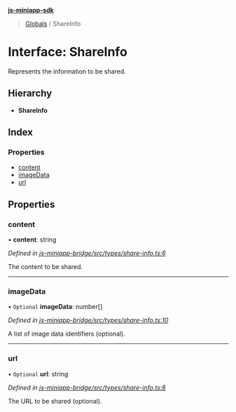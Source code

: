 **[js-miniapp-sdk](../README.md)**

> [Globals](../README.md) / ShareInfo

# Interface: ShareInfo

Represents the information to be shared.

## Hierarchy

* **ShareInfo**

## Index

### Properties

* [content](shareinfo.md#content)
* [imageData](shareinfo.md#imagedata)
* [url](shareinfo.md#url)

## Properties

### content

•  **content**: string

*Defined in [js-miniapp-bridge/src/types/share-info.ts:6](https://github.com/rakutentech/js-miniapp/blob/759cace/js-miniapp-bridge/src/types/share-info.ts#L6)*

The content to be shared.

___

### imageData

• `Optional` **imageData**: number[]

*Defined in [js-miniapp-bridge/src/types/share-info.ts:10](https://github.com/rakutentech/js-miniapp/blob/759cace/js-miniapp-bridge/src/types/share-info.ts#L10)*

A list of image data identifiers (optional).

___

### url

• `Optional` **url**: string

*Defined in [js-miniapp-bridge/src/types/share-info.ts:8](https://github.com/rakutentech/js-miniapp/blob/759cace/js-miniapp-bridge/src/types/share-info.ts#L8)*

The URL to be shared (optional).
